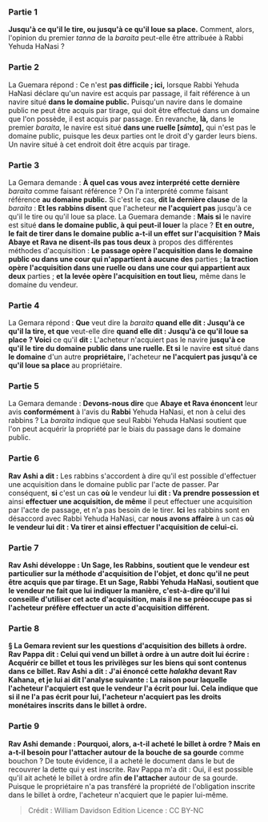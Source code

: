 
### Partie 1
<b>Jusqu'à ce qu'il le tire, ou jusqu'à ce qu'il loue sa place.</b> Comment, alors, l'opinion du premier <i>tanna</i> de la <i>baraita</i> peut-elle être attribuée à Rabbi Yehuda HaNasi ?

### Partie 2
La Guemara répond : Ce n'est <b>pas difficile ; ici,</b> lorsque Rabbi Yehuda HaNasi déclare qu'un navire est acquis par passage, il fait référence à un navire situé <b>dans le domaine public.</b> Puisqu'un navire dans le domaine public ne peut être acquis par tirage, qui doit être effectué dans un domaine que l'on possède, il est acquis par passage. En revanche, <b>là,</b> dans le premier <i>baraita</i>, le navire est situé <b>dans une ruelle [<i>simta</i>],</b> qui n'est pas le domaine public, puisque les deux parties ont le droit d'y garder leurs biens. Un navire situé à cet endroit doit être acquis par tirage.

### Partie 3
La Gemara demande : <b>À quel cas</b> <b>vous avez interprété cette dernière</b> <i>baraita</i> comme faisant référence ? On l'a interprété comme faisant référence <b>au domaine public.</b> Si c'est le cas, <b>dit la dernière clause</b> de la <i>baraita</i> : <b>Et les rabbins disent</b> que l'acheteur <b>ne l'acquiert pas</b> jusqu'à ce qu'il le tire</b> ou qu'il loue sa place. La Guemara demande : <b>Mais si</b> le navire est situé <b>dans le domaine public, à qui peut-il louer</b> la place ? <b>Et en outre, le fait de tirer dans le domaine public a-t-il un effet sur l'acquisition ? Mais Abaye et Rava ne disent-ils pas tous deux</b> à propos des différentes méthodes d'acquisition : <b>Le passage opère l'acquisition dans le domaine public ou dans une cour qui n'appartient à aucune des</b> parties ; <b>la traction opère l'acquisition dans une ruelle ou dans une cour qui appartient aux deux</b> parties ; <b>et la levée opère l'acquisition en tout lieu,</b> même dans le domaine du vendeur.

### Partie 4
La Gemara répond : <b>Que</b> veut dire la <i>baraita</i> <b>quand elle dit : Jusqu'à ce qu'il la tire, et que</b> veut-elle dire <b>quand elle dit : Jusqu'à ce qu'il loue sa place ? Voici</b> ce qu'il <b>dit :</b> L'acheteur n'acquiert pas le navire <b>jusqu'à ce qu'il le tire du domaine public dans une ruelle. Et si</b> le navire <b>est</b> situé dans <b>le domaine</b> d'un autre <b>propriétaire,</b> l'acheteur <b>ne l'acquiert pas</b> <b>jusqu'à ce qu'il loue sa place</b> au propriétaire.

### Partie 5
La Gemara demande : <b>Devons-nous dire</b> que <b>Abaye et Rava énoncent</b> leur avis <b>conformément</b> à l'avis du <b>Rabbi</b> Yehuda HaNasi, et non à celui des rabbins ? La <i>baraita</i> indique que seul Rabbi Yehuda HaNasi soutient que l'on peut acquérir la propriété par le biais du passage dans le domaine public.

### Partie 6
<b>Rav Ashi a dit :</b> Les rabbins s'accordent à dire qu'il est possible d'effectuer une acquisition dans le domaine public par l'acte de passer. Par conséquent, <b>si</b> c'est un cas <b>où</b> le vendeur lui <b>dit : Va prendre possession et</b> ainsi <b>effectuer une acquisition, de même</b> il peut effectuer une acquisition par l'acte de passage, et n'a pas besoin de le tirer. <b>Ici</b> les rabbins sont en désaccord avec Rabbi Yehuda HaNasi, car <b>nous avons affaire</b> à un cas <b>où le vendeur <b>lui dit : Va tirer et</b> ainsi <b>effectuer l'acquisition</b> de celui-ci.

### Partie 7
Rav Ashi développe : Un <b>Sage,</b> les Rabbins, <b>soutient</b> que le vendeur est <b>particulier</b> sur la méthode d'acquisition de l'objet, et donc qu'il ne peut être acquis que par tirage. <b>Et</b> un <b>Sage,</b> Rabbi Yehuda HaNasi, <b>soutient</b> que le vendeur ne fait que lui <b>indiquer la manière,</b> c'est-à-dire qu'il lui conseille d'utiliser cet acte d'acquisition, mais il ne se préoccupe pas si l'acheteur préfère effectuer un acte d'acquisition différent.

### Partie 8
§ La Gemara revient sur les questions d'acquisition des billets à ordre. <b>Rav Pappa dit : Celui qui vend</b> un billet à ordre <b>à un autre doit lui écrire : Acquérir ce billet et tous les privilèges sur les biens qui sont</b> contenus <b>dans ce billet. Rav Ashi a dit : J'ai énoncé</b> cette <b><i>halakha</i> devant Rav Kahana, et je lui ai dit</b> l'analyse suivante : <b>La raison</b> pour laquelle l'acheteur l'acquiert est <b>que</b> le vendeur <b>l'a écrit pour lui.</b> Cela indique que si <b>il ne l'a pas écrit pour lui,</b> l'acheteur <b>n'acquiert pas</b> les droits monétaires inscrits dans le billet à ordre.

### Partie 9
Rav Ashi demande : Pourquoi, alors, a-t-il acheté le billet à ordre ? <b>Mais en a-t-il besoin</b> pour l'attacher autour de la bouche de sa gourde</b> comme bouchon ? De toute évidence, il a acheté le document dans le but de recouvrer la dette qui y est inscrite. Rav Pappa m'a dit : Oui,</b> il est possible qu'il ait acheté le billet à ordre afin <b>de l'attacher</b> autour de sa gourde. Puisque le propriétaire n'a pas transféré la propriété de l'obligation inscrite dans le billet à ordre, l'acheteur n'acquiert que le papier lui-même.

>Crédit : William Davidson Edition
>Licence : CC BY-NC